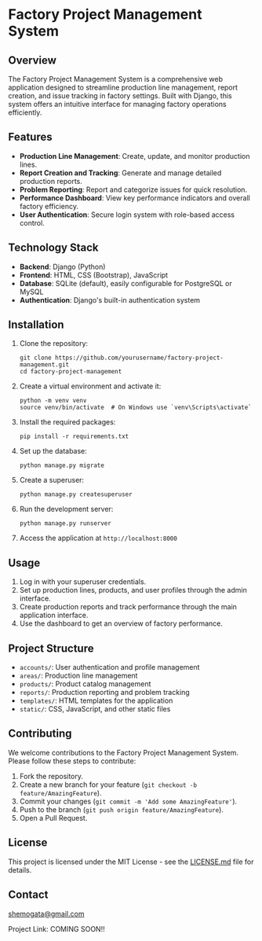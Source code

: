 # Factory Project Management System

## Overview

The Factory Project Management System is a comprehensive web application designed to streamline production line management, report creation, and issue tracking in factory settings. Built with Django, this system offers an intuitive interface for managing factory operations efficiently.

## Features

- **Production Line Management**: Create, update, and monitor production lines.
- **Report Creation and Tracking**: Generate and manage detailed production reports.
- **Problem Reporting**: Report and categorize issues for quick resolution.
- **Performance Dashboard**: View key performance indicators and overall factory efficiency.
- **User Authentication**: Secure login system with role-based access control.

## Technology Stack

- **Backend**: Django (Python)
- **Frontend**: HTML, CSS (Bootstrap), JavaScript
- **Database**: SQLite (default), easily configurable for PostgreSQL or MySQL
- **Authentication**: Django's built-in authentication system

## Installation

1. Clone the repository:
   ```
   git clone https://github.com/yourusername/factory-project-management.git
   cd factory-project-management
   ```

2. Create a virtual environment and activate it:
   ```
   python -m venv venv
   source venv/bin/activate  # On Windows use `venv\Scripts\activate`
   ```

3. Install the required packages:
   ```
   pip install -r requirements.txt
   ```

4. Set up the database:
   ```
   python manage.py migrate
   ```

5. Create a superuser:
   ```
   python manage.py createsuperuser
   ```

6. Run the development server:
   ```
   python manage.py runserver
   ```

7. Access the application at `http://localhost:8000`

## Usage

1. Log in with your superuser credentials.
2. Set up production lines, products, and user profiles through the admin interface.
3. Create production reports and track performance through the main application interface.
4. Use the dashboard to get an overview of factory performance.

## Project Structure

- `accounts/`: User authentication and profile management
- `areas/`: Production line management
- `products/`: Product catalog management
- `reports/`: Production reporting and problem tracking
- `templates/`: HTML templates for the application
- `static/`: CSS, JavaScript, and other static files

## Contributing

We welcome contributions to the Factory Project Management System. Please follow these steps to contribute:

1. Fork the repository.
2. Create a new branch for your feature (`git checkout -b feature/AmazingFeature`).
3. Commit your changes (`git commit -m 'Add some AmazingFeature'`).
4. Push to the branch (`git push origin feature/AmazingFeature`).
5. Open a Pull Request.

## License

This project is licensed under the MIT License - see the [LICENSE.md](LICENSE.md) file for details.

## Contact

shemogata@gmail.com

Project Link: COMING SOON!!
